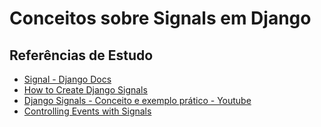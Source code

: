 # Conceitos sobre Signals em Django

## Referências de Estudo

- [Signal - Django Docs](https://docs.djangoproject.com/en/3.2/topics/signals/)
- [How to Create Django Signals](https://simpleisbetterthancomplex.com/tutorial/2016/07/28/how-to-create-django-signals.html)
- [Django Signals - Conceito e exemplo prático - Youtube](https://www.youtube.com/watch?v=vtrGEpB6q5U&ab_channel=SamuelGon%C3%A7alves)
- [Controlling Events with Signals](https://awstip.com/django-4-1-controlling-events-with-signals-f173f1fe3ecc)